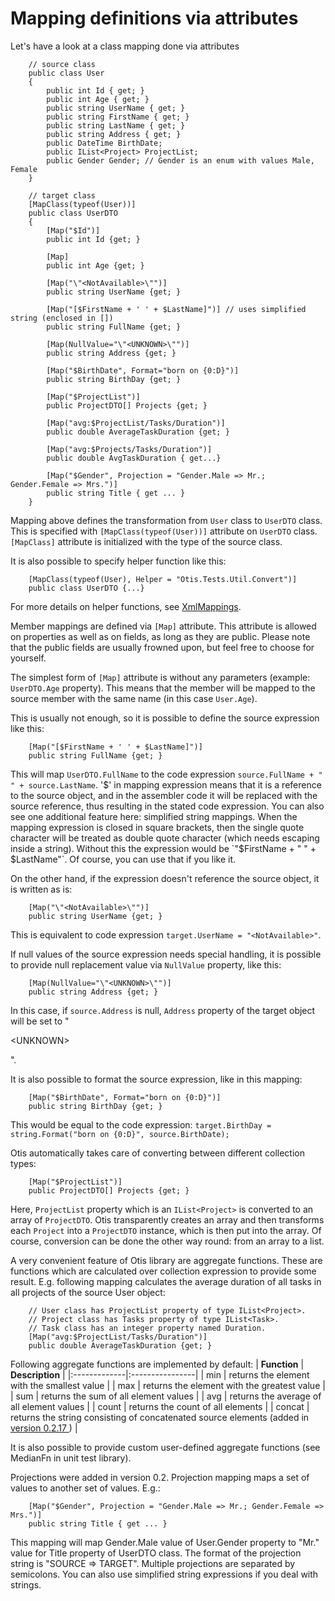 # Mapping definitions via attributes #
Let's have a look at a class mapping done via attributes

```
    // source class
    public class User
    {
        public int Id { get; }
        public int Age { get; }
        public string UserName { get; }
        public string FirstName { get; }
        public string LastName { get; }
        public string Address { get; }
        public DateTime BirthDate;
        public IList<Project> ProjectList;
        public Gender Gender; // Gender is an enum with values Male, Female
    }
    
    // target class
    [MapClass(typeof(User))]
    public class UserDTO
    {
        [Map("$Id")]   
        public int Id {get; }

        [Map]       
        public int Age {get; }

        [Map("\"<NotAvailable>\"")] 
        public string UserName {get; }

        [Map("[$FirstName + ' ' + $LastName]")] // uses simplified string (enclosed in [])
        public string FullName {get; }

        [Map(NullValue="\"<UNKNOWN>\"")] 
        public string Address {get; }

        [Map("$BirthDate", Format="born on {0:D}")]
        public string BirthDay {get; }

        [Map("$ProjectList")]
        public ProjectDTO[] Projects {get; }

        [Map("avg:$ProjectList/Tasks/Duration")]
        public double AverageTaskDuration {get; }

        [Map("avg:$Projects/Tasks/Duration")]
        public double AvgTaskDuration { get...} 

        [Map("$Gender", Projection = "Gender.Male => Mr.; Gender.Female => Mrs.")]
        public string Title { get ... }
    }
```

Mapping above defines the transformation from `User` class to `UserDTO` class. This is specified with `[MapClass(typeof(User))]` attribute on `UserDTO` class. `[MapClass]` attribute is initialized with the type of the source class.

It is also possible to specify helper function like this:
```
    [MapClass(typeof(User), Helper = "Otis.Tests.Util.Convert")]
    public class UserDTO {...}
```

For more details on helper functions, see [XmlMappings](XmlMappings.md).

Member mappings are defined via `[Map]` attribute. This attribute is allowed on properties as well as on fields, as long as they are public. Please note that the public fields are usually frowned upon, but feel free to choose for yourself.

The simplest form of `[Map]` attribute is without any parameters (example: `UserDTO.Age` property). This means that the member will be mapped to the source member with the same name (in this case `User.Age`).

This is usually not enough, so it is possible to define the source expression like this:
```
    [Map("[$FirstName + ' ' + $LastName]")] 
    public string FullName {get; }
```

This will map `UserDTO.FullName` to the code expression `source.FullName + " " + source.LastName`. '$' in mapping expression means that it is a reference to the source object, and in the assembler code it will be replaced with the source reference, thus resulting in the stated code expression. You can also see one additional feature here: simplified string mappings. When the mapping expression is closed in square brackets, then the single quote character will be treated as double quote character (which needs escaping inside a string). Without this the expression would be `"$FirstName + \" \" + $LastName"`. Of course, you can use that if you like it.

On the other hand, if the expression doesn't reference the source object, it is written as is:
```
    [Map("\"<NotAvailable>\"")] 
    public string UserName {get; }
```
This is equivalent to code expression `target.UserName = "<NotAvailable>"`.

If null values of the source expression needs special handling, it is possible to provide null replacement value via `NullValue` property, like this:
```
    [Map(NullValue="\"<UNKNOWN>\"")] 
    public string Address {get; }
```
In this case, if `source.Address` is null, `Address` property of the target object will be set to "

&lt;UNKNOWN&gt;

".

It is also possible to format the source expression, like in this mapping:
```
    [Map("$BirthDate", Format="born on {0:D}")]
    public string BirthDay {get; }
```
This would be equal to the code expression:
`target.BirthDay = string.Format("born on {0:D}", source.BirthDate);`

Otis automatically takes care of converting between different collection types:
```
    [Map("$ProjectList")]
    public ProjectDTO[] Projects {get; }
```
Here, `ProjectList` property which is an `IList<Project>` is converted to an array of `ProjectDTO`. Otis transparently creates an array and then transforms each `Project` into a `ProjectDTO` instance, which is then put into the array. Of course, conversion can be done the other way round: from an array to a list.

A very convenient feature of Otis library are aggregate functions. These are functions which are calculated over collection expression to provide some result. E.g. following mapping calculates the average duration of all tasks in all projects of the source User object:
```
    // User class has ProjectList property of type IList<Project>.
    // Project class has Tasks property of type IList<Task>.
    // Task class has an integer property named Duration.
    [Map("avg:$ProjectList/Tasks/Duration")]
    public double AverageTaskDuration {get; }
```

Following aggregate functions are implemented by default:
| **Function** | **Description** |
|:-------------|:----------------|
| min        | returns the element with the smallest value |
| max        | returns the element with the greatest value |
| sum        | returns the sum of all element values |
| avg        | returns the average of all element values |
| count      | returns the count of all elements  |
| concat     | returns the string consisting of concatenated source elements (added in [version 0.2.17 ](http://code.google.com/p/otis-lib/downloads/list)) |

It is also possible to provide custom user-defined aggregate functions (see MedianFn in unit test library).

Projections were added in version 0.2. Projection mapping maps a set of values to another set of values. E.g.:
```
    [Map("$Gender", Projection = "Gender.Male => Mr.; Gender.Female => Mrs.")]
    public string Title { get ... }
```
This mapping will map Gender.Male value of User.Gender property to "Mr." value for Title property of UserDTO class. The format of the projection string is "SOURCE => TARGET". Multiple projections are separated by semicolons. You can also use simplified string expressions if you deal with strings.
